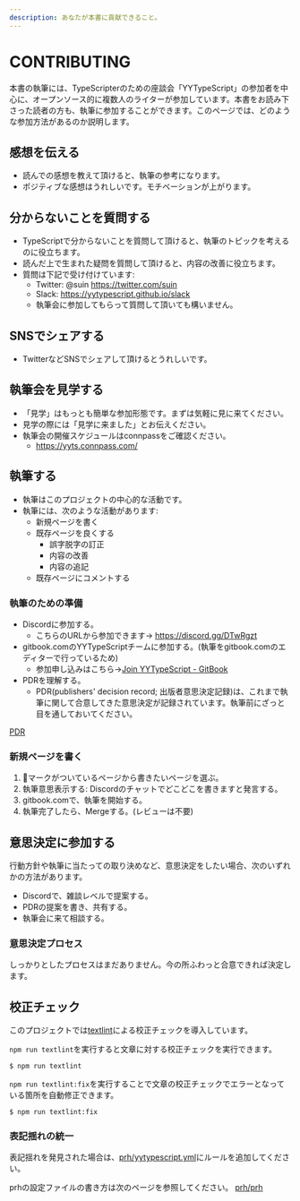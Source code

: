 ```yaml
---
description: あなたが本書に貢献できること。
---
```


# CONTRIBUTING

本書の執筆には、TypeScripterのための座談会「YYTypeScript」の参加者を中心に、オープンソース的に複数人のライターが参加しています。本書をお読み下さった読者の方も、執筆に参加することができます。このページでは、どのような参加方法があるのか説明します。

## 感想を伝える

- 読んでの感想を教えて頂けると、執筆の参考になります。
- ポジティブな感想はうれしいです。モチベーションが上がります。

## 分からないことを質問する

- TypeScriptで分からないことを質問して頂けると、執筆のトピックを考えるのに役立ちます。
- 読んだ上で生まれた疑問を質問して頂けると、内容の改善に役立ちます。
- 質問は下記で受け付けています:
  - Twitter: @suin <https://twitter.com/suin>
  - Slack: <https://yytypescript.github.io/slack>
  - 執筆会に参加してもらって質問して頂いても構いません。

## SNSでシェアする

- TwitterなどSNSでシェアして頂けるとうれしいです。

## 執筆会を見学する

- 「見学」はもっとも簡単な参加形態です。まずは気軽に見に来てください。
- 見学の際には「見学に来ました」とお伝えください。
- 執筆会の開催スケジュールはconnpassをご確認ください。
  - <https://yyts.connpass.com/>

## 執筆する

- 執筆はこのプロジェクトの中心的な活動です。
- 執筆には、次のような活動があります:
  - 新規ページを書く
  - 既存ページを良くする
    - 誤字脱字の訂正
    - 内容の改善
    - 内容の追記
  - 既存ページにコメントする

### 執筆のための準備

- Discordに参加する。
  - こちらのURLから参加できます→ <https://discord.gg/DTwRgzt>
- gitbook.comのYYTypeScriptチームに参加する。(執筆をgitbook.comのエディターで行っているため)
  - 参加申し込みはこちら→[Join YYTypeScript - GitBook](https://app.gitbook.com/invite/yyts?invite=-Lw1ObCW8Ut0NnNfHG1w)
- PDRを理解する。
  - PDR(publishers' decision record; 出版者意思決定記録)は、これまで執筆に関して合意してきた意思決定が記録されています。執筆前にざっと目を通しておいてください。

[PDR](pdr/README.md)

### 新規ページを書く

1. 🚧マークがついているページから書きたいページを選ぶ。
2. 執筆意思表示する: Discordのチャットでどこどこを書きますと発言する。
3. gitbook.comで、執筆を開始する。
4. 執筆完了したら、Mergeする。(レビューは不要)

## 意思決定に参加する

行動方針や執筆に当たっての取り決めなど、意思決定をしたい場合、次のいずれかの方法があります。

- Discordで、雑談レベルで提案する。
- PDRの提案を書き、共有する。
- 執筆会に来て相談する。

### 意思決定プロセス

しっかりとしたプロセスはまだありません。今の所ふわっと合意できれば決定します。

## 校正チェック

このプロジェクトでは[textlint](https://textlint.github.io/)による校正チェックを導入しています。

`npm run textlint`を実行すると文章に対する校正チェックを実行できます。

```text
$ npm run textlint
```

`npm run textlint:fix`を実行することで文章の校正チェックでエラーとなっている箇所を自動修正できます。

```text
$ npm run textlint:fix
```

### 表記揺れの統一

表記揺れを発見された場合は、[prh/yytypescript.yml](https://github.com/yytypescript/book/blob/master/prh/yytypescript.yml)にルールを追加してください。

prhの設定ファイルの書き方は次のページを参照してください。
[prh/prh](https://github.com/prh/prh)
